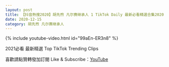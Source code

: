 ```yaml
---
layout: post
title: 【抖音熱搜2020】胡先煦 凡尔赛继承人 1 TikTok Daily 最新必看精選合集2020 12 15
date: 2020-12-15
category: 胡先煦 凡尔赛继承人
---
```


{% include youtube-video.html id="99aEn-ER3n8" %}

2021必看 最新精選 Top TikTok Trending Clips

喜歡請點贊轉發加訂閱 Like & Subscribe：[YouTube](https://www.youtube.com/channel/UCAoR7VcanIPd04uEq_GIylA/videos)


